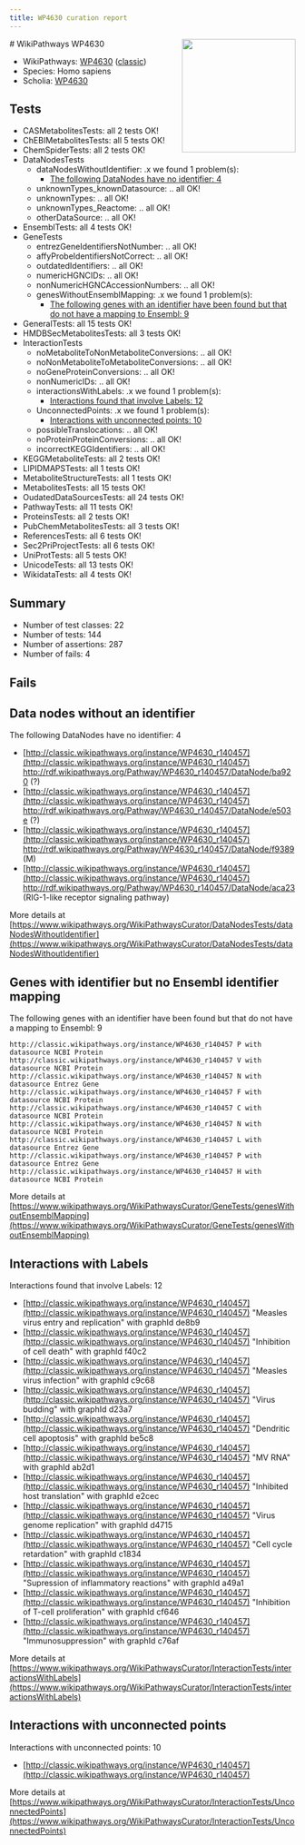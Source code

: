 ```yaml
---
title: WP4630 curation report
---
```


<img style="float: right; width: 200px" src="https://upload.wikimedia.org/wikipedia/commons/thumb/8/83/Wplogo_with_text_500.png/640px-Wplogo_with_text_500.png" />
# WikiPathways WP4630

* WikiPathways: [WP4630](https://wikipathways.org/pathways/WP4630) ([classic](https://classic.wikipathways.org/instance/WP4630))
* Species: Homo sapiens
* Scholia: [WP4630](https://scholia.toolforge.org/wikipathways/WP4630)
## Tests
* CASMetabolitesTests: all 2 tests OK!
* ChEBIMetabolitesTests: all 5 tests OK!
* ChemSpiderTests: all 2 tests OK!
* DataNodesTests
    * dataNodesWithoutIdentifier: .x we found 1 problem(s):
        * [The following DataNodes have no identifier: 4](#d2d32fa3)
    * unknownTypes_knownDatasource: .. all OK!
    * unknownTypes: .. all OK!
    * unknownTypes_Reactome: .. all OK!
    * otherDataSource: .. all OK!
* EnsemblTests: all 4 tests OK!
* GeneTests
    * entrezGeneIdentifiersNotNumber: .. all OK!
    * affyProbeIdentifiersNotCorrect: .. all OK!
    * outdatedIdentifiers: .. all OK!
    * numericHGNCIDs: .. all OK!
    * nonNumericHGNCAccessionNumbers: .. all OK!
    * genesWithoutEnsemblMapping: .x we found 1 problem(s):
        * [The following genes with an identifier have been found but that do not have a mapping to Ensembl: 9](#40286d8b)
* GeneralTests: all 15 tests OK!
* HMDBSecMetabolitesTests: all 3 tests OK!
* InteractionTests
    * noMetaboliteToNonMetaboliteConversions: .. all OK!
    * noNonMetaboliteToMetaboliteConversions: .. all OK!
    * noGeneProteinConversions: .. all OK!
    * nonNumericIDs: .. all OK!
    * interactionsWithLabels: .x we found 1 problem(s):
        * [Interactions found that involve Labels: 12](#fe97a8ba)
    * UnconnectedPoints: .x we found 1 problem(s):
        * [Interactions with unconnected points: 10](#7f1d4077)
    * possibleTranslocations: .. all OK!
    * noProteinProteinConversions: .. all OK!
    * incorrectKEGGIdentifiers: .. all OK!
* KEGGMetaboliteTests: all 2 tests OK!
* LIPIDMAPSTests: all 1 tests OK!
* MetaboliteStructureTests: all 1 tests OK!
* MetabolitesTests: all 15 tests OK!
* OudatedDataSourcesTests: all 24 tests OK!
* PathwayTests: all 11 tests OK!
* ProteinsTests: all 2 tests OK!
* PubChemMetabolitesTests: all 3 tests OK!
* ReferencesTests: all 6 tests OK!
* Sec2PriProjectTests: all 6 tests OK!
* UniProtTests: all 5 tests OK!
* UnicodeTests: all 13 tests OK!
* WikidataTests: all 4 tests OK!


## Summary

* Number of test classes: 22
* Number of tests: 144
* Number of assertions: 287
* Number of fails: 4

## Fails

<a name="d2d32fa3" />

## Data nodes without an identifier

The following DataNodes have no identifier: 4

* [http://classic.wikipathways.org/instance/WP4630_r140457](http://classic.wikipathways.org/instance/WP4630_r140457) http://rdf.wikipathways.org/Pathway/WP4630_r140457/DataNode/ba920 (?)
* [http://classic.wikipathways.org/instance/WP4630_r140457](http://classic.wikipathways.org/instance/WP4630_r140457) http://rdf.wikipathways.org/Pathway/WP4630_r140457/DataNode/e503e (?)
* [http://classic.wikipathways.org/instance/WP4630_r140457](http://classic.wikipathways.org/instance/WP4630_r140457) http://rdf.wikipathways.org/Pathway/WP4630_r140457/DataNode/f9389 (M)
* [http://classic.wikipathways.org/instance/WP4630_r140457](http://classic.wikipathways.org/instance/WP4630_r140457) http://rdf.wikipathways.org/Pathway/WP4630_r140457/DataNode/aca23 (RIG-1-like receptor
signaling pathway)


More details at [https://www.wikipathways.org/WikiPathwaysCurator/DataNodesTests/dataNodesWithoutIdentifier](https://www.wikipathways.org/WikiPathwaysCurator/DataNodesTests/dataNodesWithoutIdentifier)

<a name="40286d8b" />

## Genes with identifier but no Ensembl identifier mapping

The following genes with an identifier have been found but that do not have a mapping to Ensembl: 9
```
http://classic.wikipathways.org/instance/WP4630_r140457 P with datasource NCBI Protein
http://classic.wikipathways.org/instance/WP4630_r140457 V with datasource NCBI Protein
http://classic.wikipathways.org/instance/WP4630_r140457 N with datasource Entrez Gene
http://classic.wikipathways.org/instance/WP4630_r140457 F with datasource NCBI Protein
http://classic.wikipathways.org/instance/WP4630_r140457 C with datasource NCBI Protein
http://classic.wikipathways.org/instance/WP4630_r140457 N with datasource NCBI Protein
http://classic.wikipathways.org/instance/WP4630_r140457 L with datasource Entrez Gene
http://classic.wikipathways.org/instance/WP4630_r140457 P with datasource Entrez Gene
http://classic.wikipathways.org/instance/WP4630_r140457 H with datasource NCBI Protein
```

More details at [https://www.wikipathways.org/WikiPathwaysCurator/GeneTests/genesWithoutEnsemblMapping](https://www.wikipathways.org/WikiPathwaysCurator/GeneTests/genesWithoutEnsemblMapping)

<a name="fe97a8ba" />

## Interactions with Labels

Interactions found that involve Labels: 12

* [http://classic.wikipathways.org/instance/WP4630_r140457](http://classic.wikipathways.org/instance/WP4630_r140457) "Measles virus entry
and replication" with graphId de8b9
* [http://classic.wikipathways.org/instance/WP4630_r140457](http://classic.wikipathways.org/instance/WP4630_r140457) "Inhibition of cell death" with graphId f40c2
* [http://classic.wikipathways.org/instance/WP4630_r140457](http://classic.wikipathways.org/instance/WP4630_r140457) "Measles virus
infection" with graphId c9c68
* [http://classic.wikipathways.org/instance/WP4630_r140457](http://classic.wikipathways.org/instance/WP4630_r140457) "Virus budding" with graphId d23a7
* [http://classic.wikipathways.org/instance/WP4630_r140457](http://classic.wikipathways.org/instance/WP4630_r140457) "Dendritic cell
apoptosis" with graphId be5c8
* [http://classic.wikipathways.org/instance/WP4630_r140457](http://classic.wikipathways.org/instance/WP4630_r140457) "MV RNA" with graphId ab2d1
* [http://classic.wikipathways.org/instance/WP4630_r140457](http://classic.wikipathways.org/instance/WP4630_r140457) "Inhibited host 
translation" with graphId e2cec
* [http://classic.wikipathways.org/instance/WP4630_r140457](http://classic.wikipathways.org/instance/WP4630_r140457) "Virus genome 
replication" with graphId d4715
* [http://classic.wikipathways.org/instance/WP4630_r140457](http://classic.wikipathways.org/instance/WP4630_r140457) "Cell cycle retardation" with graphId c1834
* [http://classic.wikipathways.org/instance/WP4630_r140457](http://classic.wikipathways.org/instance/WP4630_r140457) "Supression of 
inflammatory reactions" with graphId a49a1
* [http://classic.wikipathways.org/instance/WP4630_r140457](http://classic.wikipathways.org/instance/WP4630_r140457) "Inhibition of T-cell 
proliferation" with graphId cf646
* [http://classic.wikipathways.org/instance/WP4630_r140457](http://classic.wikipathways.org/instance/WP4630_r140457) "Immunosuppression" with graphId c76af


More details at [https://www.wikipathways.org/WikiPathwaysCurator/InteractionTests/interactionsWithLabels](https://www.wikipathways.org/WikiPathwaysCurator/InteractionTests/interactionsWithLabels)

<a name="7f1d4077" />

## Interactions with unconnected points

Interactions with unconnected points: 10

* [http://classic.wikipathways.org/instance/WP4630_r140457](http://classic.wikipathways.org/instance/WP4630_r140457)


More details at [https://www.wikipathways.org/WikiPathwaysCurator/InteractionTests/UnconnectedPoints](https://www.wikipathways.org/WikiPathwaysCurator/InteractionTests/UnconnectedPoints)

